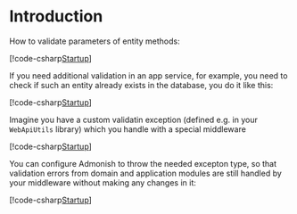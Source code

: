 # Introduction

How to validate parameters of entity methods:

[!code-csharp[Startup](~/../src/Sample/Domain/Entity.cs?highlight=13-20)]

If you need additional validation in an app service, for example, you need to check if such an
entity already exists in the database, you do it like this:

[!code-csharp[Startup](~/../src/Sample/WebApplication/AppService.cs?range=12-29&highlight=19-24)]

Imagine you have a custom validatin exception (defined e.g. in your `WebApiUtils` library)
which you handle with a special middleware

[!code-csharp[Startup](~/../src/Sample/WebApiUtils/ErrorHandlerMiddleware.cs?start=12&end=45)]

You can configure Admonish to throw the needed excepton type, so that validation errors from
domain and application modules are still handled by your middleware
without making any changes in it:

[!code-csharp[Startup](~/../src/Sample/WebApplication/Startup.cs?start=17&end=54)]
